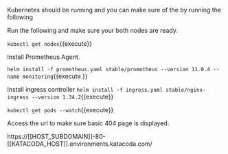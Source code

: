 
Kubernetes should be running and you can make sure of the by running the following

Run the following and make sure your both nodes are ready.

`kubectl get nodes`{{execute}}


Install Prometheus Agent.

`helm install -f prometheus.yaml stable/prometheus --version 11.0.4 --name monitoring`{{execute }}


Install ingress controller
`helm install -f ingress.yaml stable/nginx-ingress --version 1.34.2`{{execute}}

`kubectl get pods --watch`{{execute}}

Access the url to make sure basic 404 page is displayed.

https://[[HOST_SUBDOMAIN]]-80-[[KATACODA_HOST]].environments.katacoda.com/
